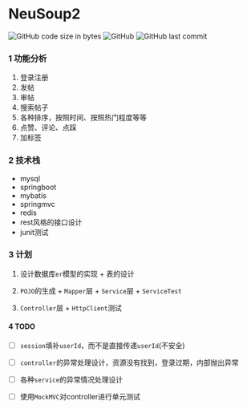 # NeuSoup2

![GitHub code size in bytes](https://img.shields.io/github/languages/code-size/t0ugh/hellospringboot)
![GitHub](https://img.shields.io/github/license/t0ugh/hellospringboot)
![GitHub last commit](https://img.shields.io/github/last-commit/t0ugh/hellospringboot)

### 1 功能分析

1. 登录注册
2. 发帖
3. 审帖
4. 搜索帖子
5. 各种排序，按照时间、按照热门程度等等
6. 点赞、评论、点踩
7. 加标签

### 2 技术栈

- mysql
- springboot
- mybatis
- springmvc
- redis
- rest风格的接口设计
- junit测试

### 3 计划

1. 设计数据库`er`模型的实现 + 表的设计

2. `POJO`的生成 + `Mapper`层 + `Service`层 + `ServiceTest`

3. `Controller`层 + `HttpClient`测试

#### 4 TODO

- [ ] `session`填补`userId`，而不是直接传递`userId`(不安全)
- [ ] `controller`的异常处理设计，资源没有找到，登录过期，内部抛出异常
- [ ] 各种`service`的异常情况处理设计
- [ ] 使用`MockMVC`对controller进行单元测试

